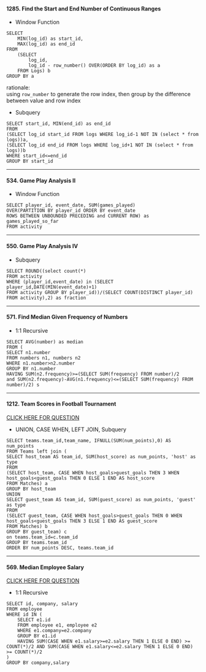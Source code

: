
#### 1285. Find the Start and End Number of Continuous Ranges

* Window Function

```mysql
SELECT
    MIN(log_id) as start_id,
    MAX(log_id) as end_id
FROM
    (SELECT
        log_id, 
        log_id - row_number() OVER(ORDER BY log_id) as a
    FROM Logs) b
GROUP BY a
```
rationale:  
using `row_number` to generate the row index, then group by the difference between value and row index



* Subquery

```mysql
SELECT start_id, MIN(end_id) as end_id
FROM 
(SELECT log_id start_id FROM logs WHERE log_id-1 NOT IN (select * from logs))a,
(SELECT log_id end_id FROM logs WHERE log_id+1 NOT IN (select * from logs))b
WHERE start_id<=end_id
GROUP BY start_id
```

***

#### 534. Game Play Analysis II

* Window Function

```mysql
SELECT player_id, event_date, SUM(games_played) 
OVER(PARTITION BY player_id ORDER BY event_date 
ROWS BETWEEN UNBOUNDED PRECEDING and CURRENT ROW) as games_played_so_far 
FROM activity
```

***


####  550. Game Play Analysis IV

* Subquery

```mysql
SELECT ROUND((select count(*)
FROM activity
WHERE (player_id,event_date) in (SELECT player_id,DATE(MIN(event_date)+1) 
FROM activity GROUP BY player_id))/(SELECT COUNT(DISTINCT player_id) FROM activity),2) as fraction  
```
***

####  571. Find Median Given Frequency of Numbers

* 1:1 Recursive

```mysql
SELECT AVG(number) as median
FROM (
SELECT n1.number
FROM numbers n1, numbers n2
WHERE n1.number>n2.number
GROUP BY n1.number
HAVING SUM(n2.frequency)>=(SELECT SUM(frequency) FROM number)/2
and SUM(n2.frequency)-AVG(n1.frequency)<=(SELECT SUM(frequency) FROM number)/2) s
```
***

#### 1212. Team Scores in Football Tournament
[CLICK HERE FOR QUESTION](https://leetcode-cn.com/problems/team-scores-in-football-tournament/)

* UNION, CASE WHEN, LEFT JOIN, Subquery
```mysql
SELECT teams.team_id,team_name, IFNULL(SUM(num_points),0) AS num_points
FROM Teams left join (
SELECT host_team AS team_id, SUM(host_score) as num_points, 'host' as type    
FROM 
(SELECT host_team, CASE WHEN host_goals>guest_goals THEN 3 WHEN host_goals<guest_goals THEN 0 ELSE 1 END AS host_score
FROM Matches) a 
GROUP BY host_team
UNION
SELECT guest_team AS team_id, SUM(guest_score) as num_points, 'guest' as type    
FROM 
(SELECT guest_team, CASE WHEN host_goals>guest_goals THEN 0 WHEN host_goals<guest_goals THEN 3 ELSE 1 END AS guest_score
FROM Matches) b
GROUP BY guest_team) c
on teams.team_id=c.team_id
GROUP BY teams.team_id
ORDER BY num_points DESC, teams.team_id
```

***

#### 569. Median Employee Salary
[CLICK HERE FOR QUESTION](https://leetcode-cn.com/problems/median-employee-salary/)

* 1:1 Recursive
```mysql
SELECT id, company, salary
FROM employee
WHERE id IN (
    SELECT e1.id
    FROM employee e1, employee e2
    WHERE e1.company=e2.company
    GROUP BY e1.id
    HAVING SUM(CASE WHEN e1.salary>=e2.salary THEN 1 ELSE 0 END) >= COUNT(*)/2 AND SUM(CASE WHEN e1.salary<=e2.salary THEN 1 ELSE 0 END) >= COUNT(*)/2
)
GROUP BY company,salary
```
